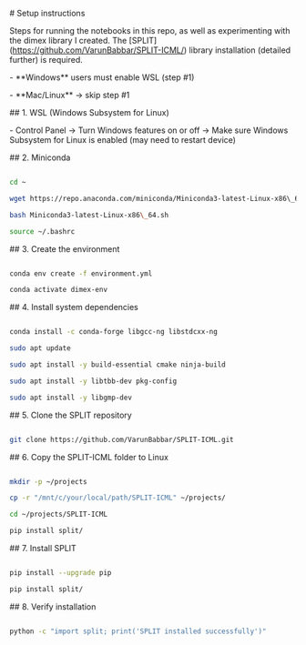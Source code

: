 \# Setup instructions

Steps for running the notebooks in this repo, as well as experimenting with the dimex library I created. The \[SPLIT](https://github.com/VarunBabbar/SPLIT-ICML/) library installation (detailed further) is required.



\- \*\*Windows\*\* users must enable WSL (step #1)

\- \*\*Mac/Linux\*\* → skip step #1



\## 1. WSL (Windows Subsystem for Linux)

\- Control Panel → Turn Windows features on or off → Make sure Windows Subsystem for Linux is enabled (may need to restart device)



\## 2. Miniconda

```bash

cd ~

wget https://repo.anaconda.com/miniconda/Miniconda3-latest-Linux-x86\_64.sh

bash Miniconda3-latest-Linux-x86\_64.sh

source ~/.bashrc

```



\## 3. Create the environment

```bash

conda env create -f environment.yml

conda activate dimex-env

```



\## 4. Install system dependencies

```bash

conda install -c conda-forge libgcc-ng libstdcxx-ng

sudo apt update

sudo apt install -y build-essential cmake ninja-build

sudo apt install -y libtbb-dev pkg-config

sudo apt install -y libgmp-dev

```



\## 5. Clone the SPLIT repository

```bash

git clone https://github.com/VarunBabbar/SPLIT-ICML.git

```



\## 6. Copy the SPLIT-ICML folder to Linux

```bash

mkdir -p ~/projects

cp -r "/mnt/c/your/local/path/SPLIT-ICML" ~/projects/

cd ~/projects/SPLIT-ICML

pip install split/

```



\## 7. Install SPLIT

```bash

pip install --upgrade pip

pip install split/

```



\## 8. Verify installation

```bash

python -c "import split; print('SPLIT installed successfully')"

```

